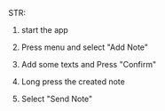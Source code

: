 STR:

1. start the app

2. Press menu and select "Add Note"

3. Add some texts and Press "Confirm"

4. Long press the created note

5. Select "Send Note"


